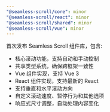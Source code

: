 ```yaml
---
"@seamless-scroll/core": minor
"@seamless-scroll/react": minor
"@seamless-scroll/shared": minor
"@seamless-scroll/vue": minor
---
```


首次发布 Seamless Scroll 组件库，包含:

- 核心滚动功能，支持自动和手动控制
- 共享类型系统，确保跨框架一致性
- Vue 组件实现，支持 Vue 3
- React 组件实现，支持最新的 React
- 支持垂直和水平滚动方向
- 自定义滚动速度、暂停行为和其他选项
- 响应式尺寸调整，自动处理内容变化
